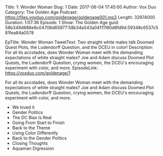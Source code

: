 Title: 1: Wonder Woman
Slug: 1
Date: 2017-06-04 17:45:00
Author: Vox Duo
Category: The Golden Age
Podcast: https://files.voxduo.com/goldenage/goldenage001.mp3
Length: 32974000
Duration: 1:07:36
Episode: 1
Show: The Golden Age
guid: 58b349d886e6c04706d65977:58b34a543a04111160d8fd9d:59348c6537c581fea84a0578

EpTitle: Wonder Woman
TweetText: Two straight white males talk Doomed Quest Plots, the Ludendorff Question, and the DCEU in color!
Description: For all its accolades, does Wonder Woman meet with the demanding expectations of white straight males? Joe and Adam discuss Doomed Plot Quests, the Ludendorff Question, crying women, the DCEU's encouraging experiment with color, and more.
EpisodeLink: https://voxduo.com/goldenage/1



For all its accolades, does Wonder Woman meet with the demanding expectations of white straight males? Joe and Adam discuss Doomed Plot Quests, the Ludendorff Question, crying women, the DCEU's encouraging experiment with color, and more.

- We loved it
- Gender Politics
- The DC Bias Is Real
- Going From Start to Finish
- Back to the Theme
- Using Color Differently
- Back to the Gender Politics
- Closing Thoughts
- Aquaman Digression

